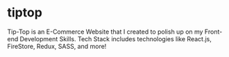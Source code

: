# tiptop
Tip-Top is an E-Commerce Website that I created to polish up on my Front-end Development Skills. Tech Stack includes technologies like React.js, FireStore, Redux, SASS, and more! 

